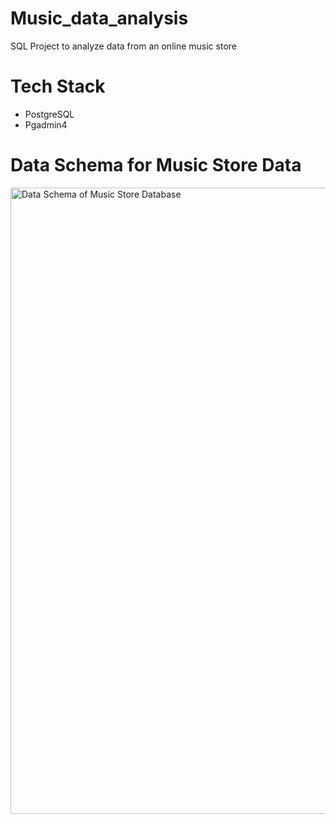 # Music_data_analysis
SQL Project to analyze data from an online music store


# Tech Stack
* PostgreSQL
* Pgadmin4

# Data Schema for Music Store Data
<img width="1002" alt="Data Schema of Music Store Database" src="https://github.com/sainathmorla/Music_data_analysis/assets/151475228/d0b97032-e224-40de-b0f3-ae038e9a37f7">
